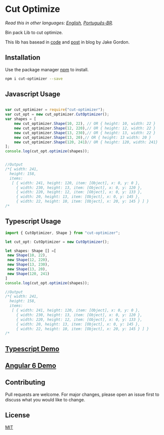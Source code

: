 # Cut Optimize

*Read this in other languages: [English](README.md), [Português-BR](README.pt-br.md).*

Bin pack Lib to cut optimize.

This lib has basead in [code](https://github.com/jakesgordon/bin-packing) and [post](https://codeincomplete.com/posts/bin-packing/) in blog by Jake Gordon.

## Installation

Use the package manager [npm](https://www.npmjs.com/package/cut-optimizer) to install.

```bash
npm i cut-optimizer --save
```
## Javascript Usage

```javascript

var cut_optimizer = require("cut-optimizer");
var cut_opt = new cut_optimizer.CutOptimizer();
var shapes = [
    new cut_optimizer.Shape(10, 22), // OR { height: 10, width: 22 }
    new cut_optimizer.Shape(12, 220),// OR { height: 12, width: 22 }
    new cut_optimizer.Shape(13, 230),// OR { height: 13, width: 22 }
    new cut_optimizer.Shape(13, 20),// OR { height: 13 width: 20 }
    new cut_optimizer.Shape(120, 241)// OR { height: 120, width: 241}
];
console.log(cut_opt.optimize(shapes));


//Output
/*{ width: 241,
  height: 158,
  items: 
   [ { width: 241, height: 120, item: [Object], x: 0, y: 0 },
     { width: 230, height: 13, item: [Object], x: 0, y: 120 },
     { width: 220, height: 12, item: [Object], x: 0, y: 133 },
     { width: 20, height: 13, item: [Object], x: 0, y: 145 },
     { width: 22, height: 10, item: [Object], x: 20, y: 145 } ] }
/*
```

## Typescript Usage

```typescript
import { CutOptimizer, Shape } from "cut-optimizer";

let cut_opt: CutOptimizer = new CutOptimizer();

let shapes: Shape [] =[
 new Shape(10, 22),
 new Shape(12, 220),
 new Shape(13, 230),
 new Shape(13, 20),
 new Shape(120, 241)
]
console.log(cut_opt.optimize(shapes));

//Output
/*{ width: 241,
  height: 158,
  items: 
   [ { width: 241, height: 120, item: [Object], x: 0, y: 0 },
     { width: 230, height: 13, item: [Object], x: 0, y: 120 },
     { width: 220, height: 12, item: [Object], x: 0, y: 133 },
     { width: 20, height: 13, item: [Object], x: 0, y: 145 },
     { width: 22, height: 10, item: [Object], x: 20, y: 145 } ] }
/*
```
## [Typescript Demo](https://stackblitz.com/edit/cut-optimize-canvas-demo-ts?embed=1&file=index.ts)
## [Angular 6 Demo](https://stackblitz.com/edit/cut-optimize-canvas-demo-ng?embed=1&file=src/app/app.component.ts)


## Contributing
Pull requests are welcome. For major changes, please open an issue first to discuss what you would like to change.

## License
[MIT](https://choosealicense.com/licenses/mit/)
